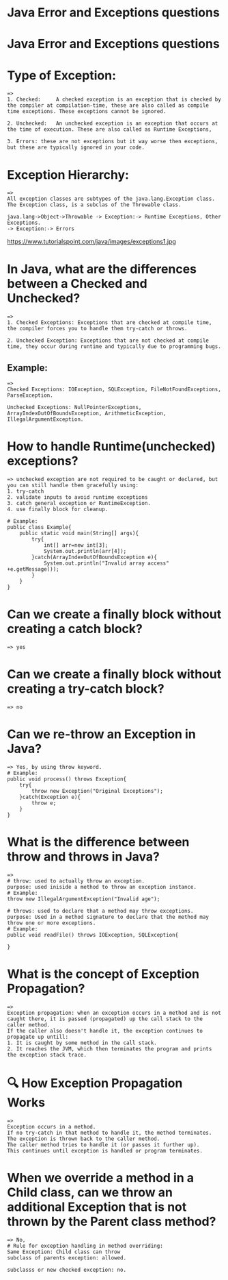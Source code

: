 # Java Error and Exceptions questions

# Java Error and Exceptions questions

# Type of Exception:

    =>
    1. Checked:     A checked exception is an exception that is checked by the compiler at compilation-time, these are also called as compile time exceptions. These exceptions cannot be ignored.

    2. Unchecked:   An unchecked exception is an exception that occurs at the time of execution. These are also called as Runtime Exceptions,

    3. Errors: these are not exceptions but it way worse then exceptions, but these are typically ignored in your code.

# Exception Hierarchy:

    =>
    All exception classes are subtypes of the java.lang.Exception class.
    The Exception class, is a subclas of the Throwable class.

    java.lang->Object->Throwable -> Exception:-> Runtime Exceptions, Other Exceptions.
    -> Exception:-> Errors

https://www.tutorialspoint.com/java/images/exceptions1.jpg

# In Java, what are the differences between a Checked and Unchecked?

    =>
    1. Checked Exceptions: Exceptions that are checked at compile time, the compiler forces you to handle them try-catch or throws.

    2. Unchecked Exception: Exceptions that are not checked at compile time, they occur during runtime and typically due to programming bugs.

## Example:

    =>
    Checked Exceptions: IOException, SQLException, FileNotFoundExceptions, ParseException.

    Unchecked Exceptions: NullPointerExceptions, ArrayIndexOutOfBoundsException, ArithmeticException, IllegalArgumentException.

# How to handle Runtime(unchecked) exceptions?

    => unchecked exception are not required to be caught or declared, but you can still handle them gracefully using:
    1. try-catch
    2. validate inputs to avoid runtime exceptions
    3. catch general exception or RuntimeException.
    4. use finally block for cleanup.

    # Example:
    public class Example{
        public static void main(String[] args){
            try{
                int[] arr=new int[3];
                System.out.println(arr[4]);
            }catch(ArrayIndexOutOfBoundsException e){
                System.out.println("Invalid array access" +e.getMessage());
            }
        }
    }

# Can we create a finally block without creating a catch block?

    => yes

# Can we create a finally block without creating a try-catch block?

    => no

# Can we re-throw an Exception in Java?

    => Yes, by using throw keyword.
    # Example:
    public void process() throws Exception{
        try{
            throw new Exception("Original Exceptions");
        }catch(Exception e){
            throw e;
        }
    }

# What is the difference between throw and throws in Java?

    =>
    # throw: used to actually throw an exception.
    purpose: used iniside a method to throw an exception instance.
    # Example:
    throw new IllegalArgumentException("Invalid age");

    # throws: used to declare that a method may throw exceptions.
    purpose: Used in a method signature to declare that the method may throw one or more exceptions.
    # Example:
    public void readFile() throws IOException, SQLException{

    }

# What is the concept of Exception Propagation?

    =>
    Exception propagation: when an exception occurs in a method and is not caught there, it is passed (propagated) up the call stack to the caller method.
    If the caller also doesn't handle it, the exception continues to propagate up untill:
    1. It is caught by some method in the call stack.
    2. It reaches the JVM, which then terminates the program and prints the exception stack trace.

# 🔍 How Exception Propagation Works

    =>
    Exception occurs in a method.
    If no try-catch in that method to handle it, the method terminates.
    The exception is thrown back to the caller method.
    The caller method tries to handle it (or passes it further up).
    This continues until exception is handled or program terminates.

# When we override a method in a Child class, can we throw an additional Exception that is not thrown by the Parent class method?

    => No,
    # Rule for exception handling in method overriding:
    Same Exception: Child class can throw
    subclass of parents exception: allowed.

    subclasss or new checked exception: no.
